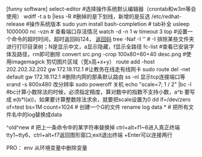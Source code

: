 [funny software]
select-editor #选择操作系统默认编辑器（crontab和w3m等会使用）
wdiff -t a b |less -R #删掉的是下划线，新增的是反选
/etc/redhat-release #操作系统版本
sudo yum install bash-completion # tab补全
usleep 1000000
nc -vzn <ip> <port> # 查看端口存活情况 
watch -d -n 1 w
timeout 3 top #设置一个命令的超时时间，超时返回码124， [返回码](https://blog.csdn.net/nicai_xiaoqinxi/article/details/85055086)
tree -Naf <folder> -I '<pattern>' # -I 排除某些文件夹进行打印目录树；N是显示中文，a显示隐藏，f显示全路径
fc-list #查看已安装字体及路径，rm即可删除
convert src.png -crop 100x80+60+40 desc.png  #使用imagemagick 剪切图片区域（宽x高+x+y）
route add -host 202.202.32.202 gw 172.18.112.1 #让教务在线走有线网卡
sudo route del -net default gw 172.18.112.1 #删除内网的那条默认路由
ss -nl 显示tcp连接端口等 
xrand -s 800x480 改分辨率
sudo poweroff 关机
echo "scale=7; 1 / 2" |bc -l #bc计算小数除法的时候，必须指定精度，算对数中的指数不支持小数，a^b 要写成 e(b*l(a))，如果要计算整数除法求余，就要把scale设置为0
dd if=/dev/zero of=test bs=1M count=1024 # 创建一个G的文件
rename log data *  # 把所有文件名中的log替换成data

^old^new  # 把上一条命令中的某字符串替换掉
ctrl+alt+f1~6进入真正终端tty1~tty6，ctrl+alt+f7返回图形窗口;exit退出终端
\+Enter可以连接两行

PRO：
env
从环境变量中删除变量
